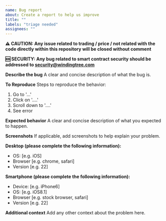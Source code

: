 ```yaml
---
name: Bug report
about: Create a report to help us improve
title: ""
labels: "triage needed"
assignees: ""
---
```


**⚠️ CAUTION: Any issue related to trading / price / not related with the code directly within this repository will be closed without comment**

**🆘 SECURITY: Any bug related to smart contract security should be addressed to security@windingtree.com**

**Describe the bug**
A clear and concise description of what the bug is.

**To Reproduce**
Steps to reproduce the behavior:

1. Go to '...'
2. Click on '....'
3. Scroll down to '....'
4. See error

**Expected behavior**
A clear and concise description of what you expected to happen.

**Screenshots**
If applicable, add screenshots to help explain your problem.

**Desktop (please complete the following information):**

- OS: [e.g. iOS]
- Browser [e.g. chrome, safari]
- Version [e.g. 22]

**Smartphone (please complete the following information):**

- Device: [e.g. iPhone6]
- OS: [e.g. iOS8.1]
- Browser [e.g. stock browser, safari]
- Version [e.g. 22]

**Additional context**
Add any other context about the problem here.
